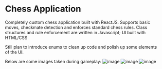 # Chess Application
Completely custom chess application built with ReactJS. Supports basic moves, checkmate detection and enforces standard chess rules. Class structures and rule enforcement are written in Javascript; UI built with HTML/CSS

Still plan to introduce enums to clean up code and polish up some elements of the UI.

Below are some images taken during gameplay:
![image](https://user-images.githubusercontent.com/67922789/197362315-2311a829-ae1b-4969-8499-1393ff5f00c1.png) 
![image](https://user-images.githubusercontent.com/67922789/197362352-00e4b08a-fe63-4552-846c-47785df1cf9e.png)
![image](https://user-images.githubusercontent.com/67922789/197362389-47e7ed08-7893-42d1-9ffb-c42cb746fe84.png)
